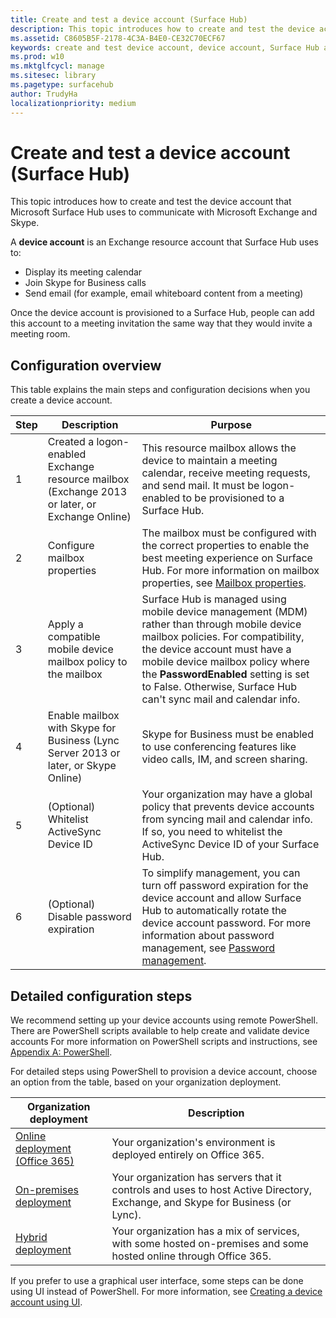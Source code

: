 ```yaml
---
title: Create and test a device account (Surface Hub)
description: This topic introduces how to create and test the device account that Microsoft Surface Hub uses to communicate with Microsoft Exchange and Skype.
ms.assetid: C8605B5F-2178-4C3A-B4E0-CE32C70ECF67
keywords: create and test device account, device account, Surface Hub and Microsoft Exchange, Surface Hub and Skype
ms.prod: w10
ms.mktglfcycl: manage
ms.sitesec: library
ms.pagetype: surfacehub
author: TrudyHa
localizationpriority: medium
---
```


# Create and test a device account (Surface Hub)


This topic introduces how to create and test the device account that Microsoft Surface Hub uses to communicate with Microsoft Exchange and Skype.

A **device account** is an Exchange resource account that Surface Hub uses to:

-   Display its meeting calendar
-   Join Skype for Business calls
-   Send email (for example, email whiteboard content from a meeting)

Once the device account is provisioned to a Surface Hub, people can add this account to a meeting invitation the same way that they would invite a meeting room. 

## Configuration overview

This table explains the main steps and configuration decisions when you create a device account. 
 
| Step | Description                     |  Purpose                             |
|------|---------------------------------|--------------------------------------|
| 1    | Created a logon-enabled Exchange resource mailbox (Exchange 2013 or later, or Exchange Online) | This resource mailbox allows the device to maintain a meeting calendar, receive meeting requests, and send mail. It must be logon-enabled to be provisioned to a Surface Hub. |
| 2    | Configure mailbox properties | The mailbox must be configured with the correct properties to enable the best meeting experience on Surface Hub. For more information on mailbox properties, see [Mailbox properties](exchange-properties-for-surface-hub-device-accounts.md). |
| 3    | Apply a compatible mobile device mailbox policy to the mailbox | Surface Hub is managed using mobile device management (MDM) rather than through mobile device mailbox policies. For compatibility, the device account must have a mobile device mailbox policy where the **PasswordEnabled** setting is set to False. Otherwise, Surface Hub can't sync mail and calendar info. |
| 4    | Enable mailbox with Skype for Business (Lync Server 2013 or later, or Skype Online) | Skype for Business must be enabled to use conferencing features like video calls, IM, and screen sharing.  |
| 5    | (Optional) Whitelist ActiveSync Device ID | Your organization may have a global policy that prevents device accounts from syncing mail and calendar info. If so, you need to whitelist the ActiveSync Device ID of your Surface Hub. |
| 6    | (Optional) Disable password expiration | To simplify management, you can turn off password expiration for the device account and allow Surface Hub to automatically rotate the device account password. For more information about password management, see [Password management](password-management-for-surface-hub-device-accounts.md).  |

## Detailed configuration steps 

We recommend setting up your device accounts using remote PowerShell. There are PowerShell scripts available to help create and validate device accounts For more information on PowerShell scripts and instructions, see [Appendix A: PowerShell](appendix-a-powershell-scripts-for-surface-hub.md). 

For detailed steps using PowerShell to provision a device account, choose an option from the table, based on your organization deployment. 

| Organization deployment             |  Description                  |
|---------------------------------|--------------------------------------|
| [Online deployment (Office 365)](online-deployment-surface-hub-device-accounts.md) | Your organization's environment is deployed entirely on Office 365. |
| [On-premises deployment](on-premises-deployment-surface-hub-device-accounts.md) | Your organization has servers that it controls and uses to host Active Directory, Exchange, and Skype for Business (or Lync). |
| [Hybrid deployment](hybrid-deployment-surface-hub-device-accounts.md) | Your organization has a mix of services, with some hosted on-premises and some hosted online through Office 365. |

If you prefer to use a graphical user interface, some steps can be done using UI instead of PowerShell. 
For more information, see [Creating a device account using UI](create-a-device-account-using-office-365.md).



 

 

 





